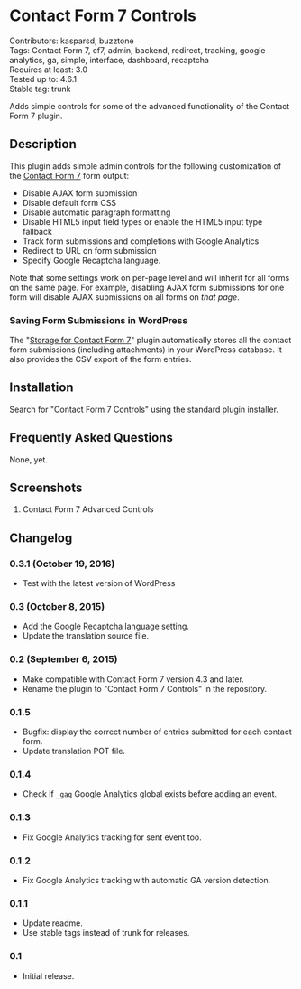 # Contact Form 7 Controls

Contributors: kasparsd, buzztone   
Tags: Contact Form 7, cf7, admin, backend, redirect, tracking, google analytics, ga, simple, interface, dashboard, recaptcha   
Requires at least: 3.0   
Tested up to: 4.6.1   
Stable tag: trunk   

Adds simple controls for some of the advanced functionality of the Contact Form 7 plugin.


## Description

This plugin adds simple admin controls for the following customization of the [Contact Form 7](http://wordpress.org/plugins/contact-form-7/) form output:

- Disable AJAX form submission
- Disable default form CSS
- Disable automatic paragraph formatting
- Disable HTML5 input field types or enable the HTML5 input type fallback
- Track form submissions and completions with Google Analytics
- Redirect to URL on form submission
- Specify Google Recaptcha language.

Note that some settings work on per-page level and will inherit for all forms on the same page. For example, disabling AJAX form submissions for one form will disable AJAX submissions on all forms on _that page_.

### Saving Form Submissions in WordPress

The "[Storage for Contact Form 7](http://codecanyon.net/item/storage-for-contact-form-7-/7806229)" plugin automatically stores all the contact form submissions (including attachments) in your WordPress database. It also provides the CSV export of the form entries.


## Installation

Search for "Contact Form 7 Controls" using the standard plugin installer.


## Frequently Asked Questions

None, yet.


## Screenshots

1. Contact Form 7 Advanced Controls


## Changelog

### 0.3.1 (October 19, 2016)

- Test with the latest version of WordPress

### 0.3 (October 8, 2015)

- Add the Google Recaptcha language setting.
- Update the translation source file.

### 0.2 (September 6, 2015)

- Make compatible with Contact Form 7 version 4.3 and later.
- Rename the plugin to "Contact Form 7 Controls" in the repository.

### 0.1.5

- Bugfix: display the correct number of entries submitted for each contact form.
- Update translation POT file.

### 0.1.4

- Check if `_gaq` Google Analytics global exists before adding an event.

### 0.1.3

- Fix Google Analytics tracking for sent event too.

### 0.1.2

- Fix Google Analytics tracking with automatic GA version detection.

### 0.1.1

- Update readme.
- Use stable tags instead of trunk for releases.

### 0.1

- Initial release.
